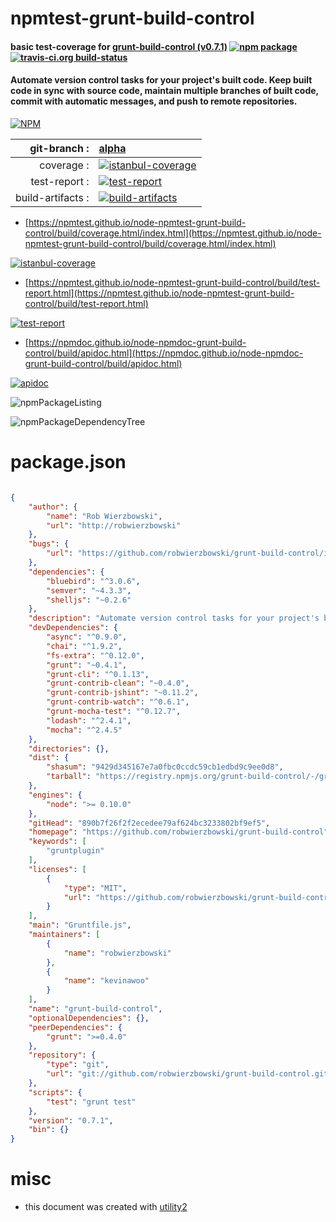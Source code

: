 # npmtest-grunt-build-control

#### basic test-coverage for  [grunt-build-control (v0.7.1)](https://github.com/robwierzbowski/grunt-build-control)  [![npm package](https://img.shields.io/npm/v/npmtest-grunt-build-control.svg?style=flat-square)](https://www.npmjs.org/package/npmtest-grunt-build-control) [![travis-ci.org build-status](https://api.travis-ci.org/npmtest/node-npmtest-grunt-build-control.svg)](https://travis-ci.org/npmtest/node-npmtest-grunt-build-control)

#### Automate version control tasks for your project's built code. Keep built code in sync with source code, maintain multiple branches of built code, commit with automatic messages, and push to remote repositories.

[![NPM](https://nodei.co/npm/grunt-build-control.png?downloads=true&downloadRank=true&stars=true)](https://www.npmjs.com/package/grunt-build-control)

| git-branch : | [alpha](https://github.com/npmtest/node-npmtest-grunt-build-control/tree/alpha)|
|--:|:--|
| coverage : | [![istanbul-coverage](https://npmtest.github.io/node-npmtest-grunt-build-control/build/coverage.badge.svg)](https://npmtest.github.io/node-npmtest-grunt-build-control/build/coverage.html/index.html)|
| test-report : | [![test-report](https://npmtest.github.io/node-npmtest-grunt-build-control/build/test-report.badge.svg)](https://npmtest.github.io/node-npmtest-grunt-build-control/build/test-report.html)|
| build-artifacts : | [![build-artifacts](https://npmtest.github.io/node-npmtest-grunt-build-control/glyphicons_144_folder_open.png)](https://github.com/npmtest/node-npmtest-grunt-build-control/tree/gh-pages/build)|

- [https://npmtest.github.io/node-npmtest-grunt-build-control/build/coverage.html/index.html](https://npmtest.github.io/node-npmtest-grunt-build-control/build/coverage.html/index.html)

[![istanbul-coverage](https://npmtest.github.io/node-npmtest-grunt-build-control/build/screenCapture.buildCi.browser.%252Ftmp%252Fbuild%252Fcoverage.lib.html.png)](https://npmtest.github.io/node-npmtest-grunt-build-control/build/coverage.html/index.html)

- [https://npmtest.github.io/node-npmtest-grunt-build-control/build/test-report.html](https://npmtest.github.io/node-npmtest-grunt-build-control/build/test-report.html)

[![test-report](https://npmtest.github.io/node-npmtest-grunt-build-control/build/screenCapture.buildCi.browser.%252Ftmp%252Fbuild%252Ftest-report.html.png)](https://npmtest.github.io/node-npmtest-grunt-build-control/build/test-report.html)

- [https://npmdoc.github.io/node-npmdoc-grunt-build-control/build/apidoc.html](https://npmdoc.github.io/node-npmdoc-grunt-build-control/build/apidoc.html)

[![apidoc](https://npmdoc.github.io/node-npmdoc-grunt-build-control/build/screenCapture.buildCi.browser.%252Ftmp%252Fbuild%252Fapidoc.html.png)](https://npmdoc.github.io/node-npmdoc-grunt-build-control/build/apidoc.html)

![npmPackageListing](https://npmtest.github.io/node-npmtest-grunt-build-control/build/screenCapture.npmPackageListing.svg)

![npmPackageDependencyTree](https://npmtest.github.io/node-npmtest-grunt-build-control/build/screenCapture.npmPackageDependencyTree.svg)



# package.json

```json

{
    "author": {
        "name": "Rob Wierzbowski",
        "url": "http://robwierzbowski"
    },
    "bugs": {
        "url": "https://github.com/robwierzbowski/grunt-build-control/issues"
    },
    "dependencies": {
        "bluebird": "^3.0.6",
        "semver": "~4.3.3",
        "shelljs": "~0.2.6"
    },
    "description": "Automate version control tasks for your project's built code. Keep built code in sync with source code, maintain multiple branches of built code, commit with automatic messages, and push to remote repositories.",
    "devDependencies": {
        "async": "^0.9.0",
        "chai": "^1.9.2",
        "fs-extra": "^0.12.0",
        "grunt": "~0.4.1",
        "grunt-cli": "^0.1.13",
        "grunt-contrib-clean": "~0.4.0",
        "grunt-contrib-jshint": "~0.11.2",
        "grunt-contrib-watch": "^0.6.1",
        "grunt-mocha-test": "^0.12.7",
        "lodash": "^2.4.1",
        "mocha": "^2.4.5"
    },
    "directories": {},
    "dist": {
        "shasum": "9429d345167e7a0fbc0ccdc59cb1edbd9c9ee0d8",
        "tarball": "https://registry.npmjs.org/grunt-build-control/-/grunt-build-control-0.7.1.tgz"
    },
    "engines": {
        "node": ">= 0.10.0"
    },
    "gitHead": "890b7f26f2f2ecedee79af624bc3233802bf9ef5",
    "homepage": "https://github.com/robwierzbowski/grunt-build-control",
    "keywords": [
        "gruntplugin"
    ],
    "licenses": [
        {
            "type": "MIT",
            "url": "https://github.com/robwierzbowski/grunt-build-control/blob/master/LICENSE"
        }
    ],
    "main": "Gruntfile.js",
    "maintainers": [
        {
            "name": "robwierzbowski"
        },
        {
            "name": "kevinawoo"
        }
    ],
    "name": "grunt-build-control",
    "optionalDependencies": {},
    "peerDependencies": {
        "grunt": ">=0.4.0"
    },
    "repository": {
        "type": "git",
        "url": "git://github.com/robwierzbowski/grunt-build-control.git"
    },
    "scripts": {
        "test": "grunt test"
    },
    "version": "0.7.1",
    "bin": {}
}
```



# misc
- this document was created with [utility2](https://github.com/kaizhu256/node-utility2)
